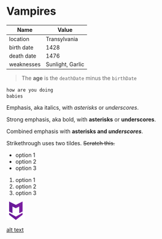 <!--
  Once a upon a time...
-->

# Vampires

| Name       | Value            |
|------------|------------------|
| location   | Transylvania     |
| birth date | 1428             |
| death date | 1476             |
| weaknesses | Sunlight, Garlic |

<!-- ...There was a guy named Vlad -->

> The **age** is the `deathDate` minus the `birthDate`

```
how are you doing
babies
```

Emphasis, aka italics, with *asterisks* or _underscores_.

Strong emphasis, aka bold, with **asterisks** or __underscores__.

Combined emphasis with **asterisks and _underscores_**.

Strikethrough uses two tildes. ~~Scratch this.~~

- option 1
- option 2
- option 3

1. option 1
2. option 2
3. option 3

![alt text](https://github.com/adam-p/markdown-here/raw/master/src/common/images/icon48.png "Logo Title Text 1")

[alt text](https://github.com/adam-p/markdown-here/raw/master/src/common/images/icon48.png "Logo Title Text 1")

